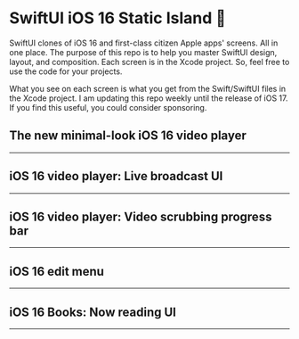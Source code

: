# SwiftUI iOS 16 Static Island 📲
SwiftUI clones of iOS 16 and first-class citizen Apple apps' screens. All in one place. The purpose of this repo is to help you master SwiftUI design, layout, and composition. Each screen is in the Xcode project. So, feel free to use the code for your projects.

What you see on each screen is what you get from the Swift/SwiftUI files in the Xcode project. I am updating this repo weekly until the release of iOS 17. If you find this useful, you could consider sponsoring.

## The new minimal-look iOS 16 video player

---

## iOS 16 video player: Live broadcast UI

---

## iOS 16 video player: Video scrubbing progress bar

---

## iOS 16 edit menu

---

## iOS 16 Books: Now reading UI

---









